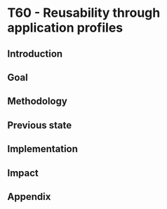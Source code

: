 # T60 - Reusability through application profiles

## Introduction

## Goal

## Methodology

## Previous state 

## Implementation

## Impact 

## Appendix



